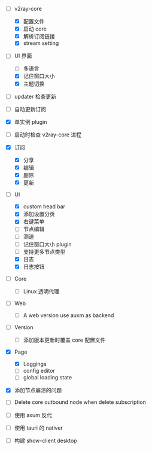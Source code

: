 - [ ] v2ray-core
	- [x] 配置文件
	- [x] 启动 core
	- [x] 解析订阅链接
	- [x] stream setting
- [ ] UI 界面
	- [ ] 多语言
	- [x] 记住窗口大小
	- [x] 主题切换
- [ ] updater 检查更新
- [ ] 自动更新订阅
- [x] 单实例 plugin
- [ ] 启动时检查 v2ray-core 进程
- [x] 订阅
	- [x] 分享
	- [x] 编辑
	- [x] 删除
	- [x] 更新
- [ ] UI
	- [x] custom head bar
	- [x] 添加设置分页
	- [x] 右键菜单
	- [ ] 节点编辑
	- [ ] 测速
	- [ ] 记住窗口大小 plugin
	- [ ] 支持更多节点类型
	- [x] 日志
	- [x] 日志按钮
- [ ] Core
	- [ ] Linux 透明代理
- [ ] Web
	- [ ] A web version use auxm as backend
- [ ] Version
	- [ ] 添加版本更新时覆盖 core 配置文件
- [x] Page
	- [x] Logginga
	- [ ] config editor
	- [ ] global loading state
- [x] 添加节点崩溃的问题
- [ ] Delete core outbound node when delete subscription

- [ ] 使用 axum 反代
- [ ] 使用 tauri 的 nativer
- [ ] 构建 show-client desktop